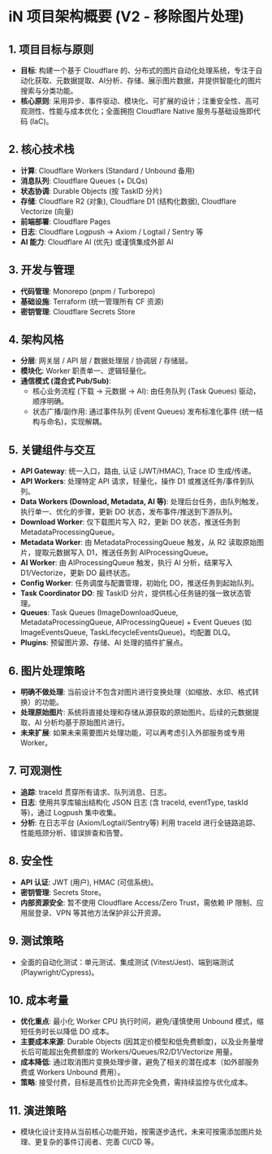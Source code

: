 # iN 项目架构概要 (V2 - 移除图片处理)

## 1. 项目目标与原则

- **目标**: 构建一个基于 Cloudflare 的、分布式的图片自动化处理系统，专注于自动化获取、元数据提取、AI分析、存储、展示图片数据，并提供智能化的图片搜索与分类功能。
- **核心原则**: 采用异步、事件驱动、模块化、可扩展的设计；注重安全性、高可观测性、性能与成本优化；全面拥抱 Cloudflare Native 服务与基础设施即代码 (IaC)。

## 2. 核心技术栈

- **计算**: Cloudflare Workers (Standard / Unbound 备用)
- **消息队列**: Cloudflare Queues (+ DLQs)
- **状态协调**: Durable Objects (按 TaskID 分片)
- **存储**: Cloudflare R2 (对象), Cloudflare D1 (结构化数据), Cloudflare Vectorize (向量)
- **前端部署**: Cloudflare Pages
- **日志**: Cloudflare Logpush -> Axiom / Logtail / Sentry 等
- **AI 能力**: Cloudflare AI (优先) 或谨慎集成外部 AI

## 3. 开发与管理

- **代码管理**: Monorepo (pnpm / Turborepo)
- **基础设施**: Terraform (统一管理所有 CF 资源)
- **密钥管理**: Cloudflare Secrets Store

## 4. 架构风格

- **分层**: 网关层 / API 层 / 数据处理层 / 协调层 / 存储层。
- **模块化**: Worker 职责单一、逻辑轻量化。
- **通信模式 (混合式 Pub/Sub)**:
    - 核心业务流程 (下载 -> 元数据 -> AI): 由任务队列 (Task Queues) 驱动，顺序明确。
    - 状态广播/副作用: 通过事件队列 (Event Queues) 发布标准化事件 (统一结构与命名)，实现解耦。

## 5. 关键组件与交互

- **API Gateway**: 统一入口，路由, 认证 (JWT/HMAC), Trace ID 生成/传递。
- **API Workers**: 处理特定 API 请求，轻量化，操作 D1 或推送任务/事件到队列。
- **Data Workers (Download, Metadata, AI 等)**: 处理后台任务，由队列触发，执行单一、优化的步骤，更新 DO 状态，发布事件/推送到下游队列。
- **Download Worker**: 仅下载图片写入 R2，更新 DO 状态，推送任务到 MetadataProcessingQueue。
- **Metadata Worker**: 由 MetadataProcessingQueue 触发，从 R2 读取原始图片，提取元数据写入 D1，推送任务到 AIProcessingQueue。
- **AI Worker**: 由 AIProcessingQueue 触发，执行 AI 分析，结果写入 D1/Vectorize，更新 DO 最终状态。
- **Config Worker**: 任务调度与配置管理，初始化 DO，推送任务到起始队列。
- **Task Coordinator DO**: 按 TaskID 分片，提供核心任务链的强一致状态管理。
- **Queues**: Task Queues (ImageDownloadQueue, MetadataProcessingQueue, AIProcessingQueue) + Event Queues (如 ImageEventsQueue, TaskLifecycleEventsQueue)。均配置 DLQ。
- **Plugins**: 预留图片源、存储、AI 处理的插件扩展点。

## 6. 图片处理策略

- **明确不做处理**: 当前设计不包含对图片进行变换处理（如缩放、水印、格式转换）的功能。
- **处理原始图片**: 系统将直接处理和存储从源获取的原始图片。后续的元数据提取、AI 分析均基于原始图片进行。
- **未来扩展**: 如果未来需要图片处理功能，可以再考虑引入外部服务或专用 Worker。

## 7. 可观测性

- **追踪**: traceId 贯穿所有请求、队列消息、日志。
- **日志**: 使用共享库输出结构化 JSON 日志 (含 traceId, eventType, taskId 等)，通过 Logpush 集中收集。
- **分析**: 在日志平台 (Axiom/Logtail/Sentry等) 利用 traceId 进行全链路追踪、性能瓶颈分析、错误排查和告警。

## 8. 安全性

- **API 认证**: JWT (用户), HMAC (可信系统)。
- **密钥管理**: Secrets Store。
- **内部资源安全**: 暂不使用 Cloudflare Access/Zero Trust，需依赖 IP 限制、应用层登录、VPN 等其他方法保护非公开资源。

## 9. 测试策略

- 全面的自动化测试：单元测试、集成测试 (Vitest/Jest)、端到端测试 (Playwright/Cypress)。

## 10. 成本考量

- **优化重点**: 最小化 Worker CPU 执行时间，避免/谨慎使用 Unbound 模式，缩短任务时长以降低 DO 成本。
- **主要成本来源**: Durable Objects (因其定价模型和低免费额度)，以及业务量增长后可能超出免费额度的 Workers/Queues/R2/D1/Vectorize 用量。
- **成本降低**: 通过取消图片变换处理步骤，避免了相关的潜在成本（如外部服务费或 Workers Unbound 费用）。
- **策略**: 接受付费，目标是高性价比而非完全免费，需持续监控与优化成本。

## 11. 演进策略

- 模块化设计支持从当前核心功能开始，按需逐步迭代，未来可按需添加图片处理、更复杂的事件订阅者、完善 CI/CD 等。